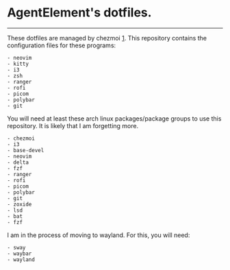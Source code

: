# AgentElement's dotfiles.
***

These dotfiles are managed by chezmoi [1].
This repository contains the configuration files for these programs:

    - neovim
    - kitty
    - i3
    - zsh
    - ranger
    - rofi
    - picom
    - polybar
    - git

You will need at least these arch linux packages/package groups to use this 
repository. It is likely that I am forgetting more.
    
    - chezmoi
    - i3
    - base-devel
    - neovim
    - delta
    - fzf
    - ranger
    - rofi
    - picom
    - polybar
    - git
    - zoxide
    - lsd
    - bat
    - fzf

I am in the process of moving to wayland. For this, you will need:

    - sway
    - waybar
    - wayland

[1]: https://www.chezmoi.io/
